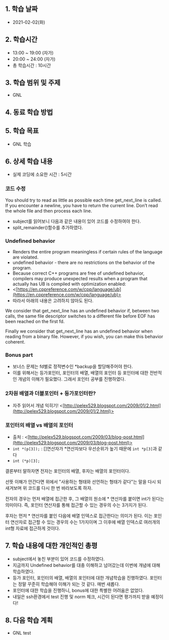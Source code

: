 ## 1. 학습 날짜
+ 2021-02-02(화)

## 2. 학습시간
+ 13:00 ~ 19:00 (자가)   
+ 20:00 ~ 24:00 (자가)
+ 총 학습시간 : 10시간

## 3. 학습 범위 및 주제
+ GNL

## 4. 동료 학습 방법


## 5. 학습 목표
+ GNL 학습

## 6. 상세 학습 내용
+ 실제 코딩에 소요한 시간 : 5시간    
    
### 코드 수정

You should try to read as little as possible each time get_next_line
is called. If you encounter a newline, you have to return the
current line. Don’t read the whole file and then process each line.

- subject를 읽어보니 다음과 같은 내용이 있어 코드를 수정하여야 한다.
- split_remainder()함수를 추가하였다.

### Undefined behavior

- Renders the entire program meaningless if certain rules of the language are violated.
- undefined behavior - there are no restrictions on the behavior of the program.
- Because correct C++ programs are free of undefined behavior, compilers may produce unexpected results when a program that actually has UB is compiled with optimization enabled:
- <[https://en.cppreference.com/w/cpp/language/ub](https://en.cppreference.com/w/cpp/language/ub)>
- 따라서 아래의 내용은 고려하지 않아도 된다.

We consider that get_next_line has an undefined behavior if, between two calls, the same file descriptor switches to a different file before EOF has been reached on the first fd.

Finally we consider that get_next_line has an undefined behavior when reading from a binary file. However, if you wish, you can make this behavior coherent.

### Bonus part
- 보너스 문제는 fd별로 정적변수인 \*backup을 할당해주어야 한다.
- 이를 위해서는 등가포인터, 포인터의 배열, 배열의 포인터 등 포인터에 대한 전반적인 개념의 이해가 필요했다. 그래서 포인터 공부를 진행하였다.

### 2차원 배열과 더블포인터 + 등가포인터란?

- 자주 읽어서 개념 익히기! <[http://pelex529.blogspot.com/2009/01/2.html](http://pelex529.blogspot.com/2009/01/2.html)>


### 포인터의 배열 vs 배열의 포인터

- 출처 : <[http://pelex529.blogspot.com/2009/03/blog-post.html](http://pelex529.blogspot.com/2009/03/blog-post.html)>
- `int *(p[3]);`  : []연산자가 *연산자보다 우선순위가 높기 때문에 `int *p[3]`과 같다
- `int (*p)[3];`

결론부터 말하자면 전자는 포인터의 배열, 후자는 배열의 포인터이다.

선뜻 이해가 안간다면 위에서 "사용하는 형태와 선언하는 형태가 같다"는 말을 다시 되새겨보며 위 코드를 다시 한 번 바라보도록 하자.

전자의 경우는 먼저 배열에 접근한 후, 그 배열의 원소에 * 연산자를 붙이면 int가 된다는 의미이다. 즉, 포인터 연산자를 통해 접근할 수 있는 경우의 수는 3가지가 된다.

후자는 먼저 * 연산자를 붙인 다음에 배열 인덱스로 접근한다는 의미가 된다. 이는 포인터 연산자로 접근할 수 있는 경우의 수는 1가지이며 그 이후에 배열 인덱스로 여러개의 int형 자료에 접근하게 것이다.


## 7. 학습 내용에 대한 개인적인 총평
+ subject에서 놓친 부분이 있어 코드를 수정하였다.
+ 지금까지 Undefined behavior를 대충 이해하고 넘어갔는데 이번에 개념에 대해 학습하였다.
+ 등가 포인터, 포인터의 배열, 배열의 포인터에 대한 개념학습을 진행하였다. 포인터는 정말 꾸준히 학습해야 이해가 되는 것 같다. 매번 새롭다.
+ 포인터에 대한 학습을 진행하니, bonus에 대한 특별한 어려움은 없었다.
+ 내일은 ssh환경에서 test 진행 및 norm 체크, 시간이 된다면 평가까지 받을 예정이다!

## 8. 다음 학습 계획
+ GNL test